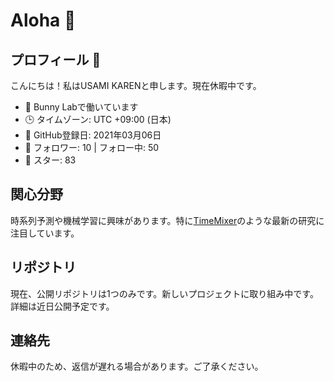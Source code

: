 # Aloha 👋

## プロフィール 🌴

こんにちは！私はUSAMI KARENと申します。現在休暇中です。

- 🏢 Bunny Labで働いています
- 🕒 タイムゾーン: UTC +09:00 (日本)
- 📅 GitHub登録日: 2021年03月06日
- 👥 フォロワー: 10 | フォロー中: 50
- 🌟 スター: 83

## 関心分野

時系列予測や機械学習に興味があります。特に[TimeMixer](https://github.com/kwuking/TimeMixer)のような最新の研究に注目しています。

## リポジトリ

現在、公開リポジトリは1つのみです。新しいプロジェクトに取り組み中です。詳細は近日公開予定です。

## 連絡先

休暇中のため、返信が遅れる場合があります。ご了承ください。
